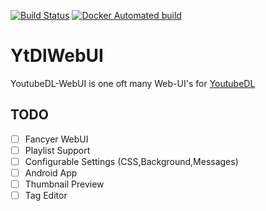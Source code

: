 [![Build Status](https://travis-ci.com/Phyrone/YtDlWebUI.svg?token=fcr1bEV3D1ypyoN5pQdi&branch=master)](https://travis-ci.com/Phyrone/YtDlWebUI) [![Docker Automated build](https://img.shields.io/docker/automated/phyrone/ytdlwebui.svg)](https://hub.docker.com/r/phyrone/ytdlwebui/)
# YtDlWebUI
YoutubeDL-WebUI is one oft many Web-UI's for [YoutubeDL](https://rg3.github.io/youtube-dl/)
## TODO
- [ ] Fancyer WebUI
- [ ] Playlist Support
- [ ] Configurable Settings (CSS,Background,Messages)
- [ ] Android App
- [ ] Thumbnail Preview
- [ ] Tag Editor
